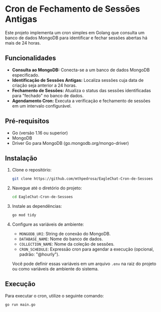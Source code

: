 # Cron de Fechamento de Sessões Antigas

Este projeto implementa um cron simples em Golang que consulta um banco de dados MongoDB para identificar e fechar sessões abertas há mais de 24 horas.

## Funcionalidades

* **Consulta ao MongoDB:** Conecta-se a um banco de dados MongoDB especificado.
* **Identificação de Sessões Antigas:** Localiza sessões cuja data de criação seja anterior a 24 horas.
* **Fechamento de Sessões:** Atualiza o status das sessões identificadas para "fechado" no banco de dados.
* **Agendamento Cron:** Executa a verificação e fechamento de sessões em um intervalo configurável.

## Pré-requisitos

* Go (versão 1.16 ou superior)
* MongoDB
* Driver Go para MongoDB (go.mongodb.org/mongo-driver)

## Instalação

1.  Clone o repositório:

    ```bash
    git clone https://github.com/mthpedrosa/EagleChat-Cron-de-Sessoes
    ```

2.  Navegue até o diretório do projeto:

    ```bash
    cd EagleChat-Cron-de-Sessoes
    ```

3.  Instale as dependências:

    ```bash
    go mod tidy
    ```

4.  Configure as variáveis de ambiente:

    * `MONGODB_URI`: String de conexão do MongoDB.
    * `DATABASE_NAME`: Nome do banco de dados.
    * `COLLECTION_NAME`: Nome da coleção de sessões.
    * `CRON_SCHEDULE`: Expressão cron para agendar a execução (opcional, padrão: "@hourly").

    Você pode definir essas variáveis em um arquivo `.env` na raiz do projeto ou como variáveis de ambiente do sistema.

## Execução

Para executar o cron, utilize o seguinte comando:

```bash
go run main.go
